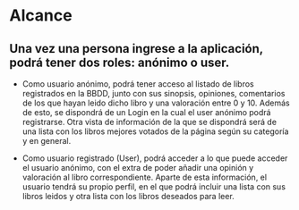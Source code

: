 # Alcance
## Una vez una persona ingrese a la aplicación, podrá tener dos roles: anónimo o user.

* Como usuario anónimo, podrá tener acceso al listado de libros registrados en la BBDD, junto con sus sinopsis, opiniones, comentarios de los que hayan leido dicho libro y una valoración entre 0 y 10. Además de esto, se dispondrá de un Login en la cual el user anónimo podrá registrarse. Otra vista de información de la que se dispondrá será de una lista con los libros mejores votados de la página según su categoría y en general. 

* Como usuario registrado (User), podrá acceder a lo que puede acceder el usuario anónimo, con el extra de poder añadir una opinión y valoración al libro correspondiente. Aparte de esta información, el usuario tendrá su propio perfil, en el que podrá incluir una lista con sus libros leidos y otra lista con los libros deseados para leer.
